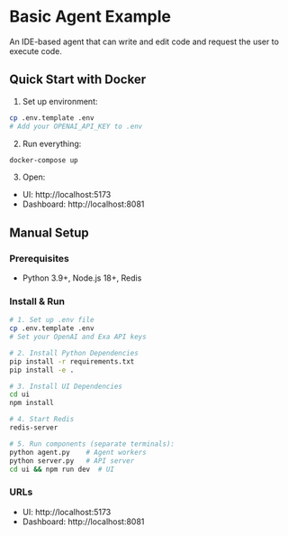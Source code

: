 # Basic Agent Example

An IDE-based agent that can write and edit code and request the user to execute code.

## Quick Start with Docker

1. Set up environment:
```bash
cp .env.template .env
# Add your OPENAI_API_KEY to .env
```

2. Run everything:
```bash
docker-compose up
```

3. Open:
- UI: http://localhost:5173
- Dashboard: http://localhost:8081

## Manual Setup

### Prerequisites
- Python 3.9+, Node.js 18+, Redis

### Install & Run
```bash
# 1. Set up .env file
cp .env.template .env
# Set your OpenAI and Exa API keys

# 2. Install Python Dependencies
pip install -r requirements.txt
pip install -e .

# 3. Install UI Dependencies
cd ui
npm install

# 4. Start Redis
redis-server

# 5. Run components (separate terminals):
python agent.py    # Agent workers
python server.py   # API server  
cd ui && npm run dev  # UI
```

### URLs
- UI: http://localhost:5173
- Dashboard: http://localhost:8081
